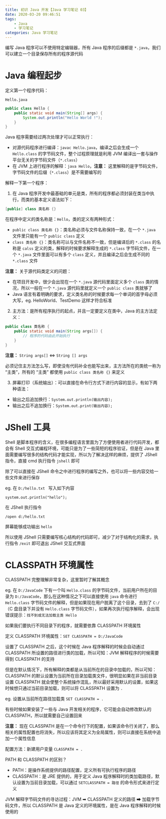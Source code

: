 ```yaml
---
title: 初识 Java 开发【Java 学习笔记 03】
date: 2020-03-20 09:46:51
tags:
	- Java
	- 学习笔记
categories: Java 学习笔记
---
```


编写 Java 程序可以不使用特定编辑器，所有 Java 程序的后缀都是 `*.java`，我们可以建立一个目录保存所有的程序源代码

<!-- more -->

# Java 编程起步

定义第一个程序代码：

`Hello.java`

```java
public class Hello {
    public static void main(String[] args) {
        System.out.println("Hello World !");
    }
}
```

Java 程序需要经过两次处理才可以正常执行：

- 对源代码程序进行编译：`javac Hello.java`，编译之后会生成一个 `Hello.class` 的字节码文件，整个过程原理就是利用 JVM 编译出一套与操作平台无关的字节码文件（`*.class`）
- 在 JVM 上进行程序的解释：`java Hello`，**注意：** 这里解释的是字节码文件，字节码文件的后缀（`*.class`）是不需要编写的

解释一下第一个程序：

1. 在 Java 程序开发中最基础的单元是类，所有的程序都必须封装在类当中执行，而类的基本定义语法如下：

```java
[public] class 类名称 {}
```

在程序中定义的类名称是：`Hello`，类的定义有两种形式：

- `public class 类名称 {}`：类名称必须与文件名称保持一致，在一个 `*.java` 文件里只能有一个 `public class` 定义
- `class 类名称 {}`：类名称可以与文件名称不一致，但是编译后的 `*.class` 的名称是 `calss` 定义的类，解释的时候要求解释生成的 `*.class` 字节码文件，在一个 `*.java` 文件里面可以有多个 `class` 定义，并且编译之后会生成不同的 `*.class` 文件

**注意：** 关于源代码类定义的问题：

- 在项目开发中，很少会出现在一个 `*.java` 源代码里面定义多个 `class` 类的情况，所以一般在一个 `*.java` 源代码里就定义一个 `public class` 类就够了
- Java 语言有着明确的要求，定义类名称的时候要求每一个单词的首字母必须大写，eg. HelloWorld、TestDemo 这样才符合标准

2. 主方法：是所有程序执行的起点，并且一定要定义在类中，Java 的主方法定义：

```java
public class 类名称 {
    public static void main(String args[]) {
        // 程序的代码由此开始执行
    }
}
```

**注意：** `String args[]` <=> `String [] args`

必须记住主方法怎么写，即使没有代码补全也能写出来，主方法所在的类统一称为 “主类”，所有的 “主类” 都使用 `public class 类名称 {}` 来定义

3. 屏幕打印（系统输出）：可以直接在命令行方式下进行内容的显示，有如下两种语法：

- 输出之后追加换行：`System.out.println(输出内容);`
- 输出之后不追加换行：`System.out.print(输出内容);`

# JShell 工具

Shell 是脚本程序的含义，在很多编程语言里面为了方便使用者进行代码开发，都会有 Shell 交互式编程环境，可能只是为了一些简短的程序验证，但是在 Java 里面需要编写很多的结构代码才能实现，所以为了解决这样的麻烦，提供了 JShell 指令，直接 cmd 执行指令 `jshell` 即可

除了可以直接在 JShell 命令之中进行程序的编写之外，也可以将一些内容交给一些文件来进行保存

eg. 在 `D:/hello.txt ` 写入如下内容

```
system.out.println("hello");
```

在 JShell 执行指令

```
/open d:/hello.txt
```

屏幕能够成功输出 `hello`

所以使用 JShell 只需要编写核心结构的代码即可，减少了对于结构化的需求，执行指令 `/exit` 即可退出 JShell 交互式界面

# CLASSPATH 环境属性

CLASSPATH 完整理解非常复杂，这里暂时了解其概念

eg. 在 `D:/JavaCode` 下有一个叫 `Hello.class` 的字节码文件，当前用户所在的目录为 `D:/JavaCode`，那么在这种情况之下可以直接使用 `java` 命令进行 `Hello.class` 字节码文件的解释，但是如果现在用户脱离了这个目录，去到了 `C:/` （C 盘目录下并没有 `Hello.class` 字节码文件），如果再次执行程序解释，会出现错误提示：`找不到或无法加载主类 Hello`

如果我们要执行不同目录下的程序，就需要依靠 CLASSPATH 环境属性

定义 CLASSPATH 环境属性：`SET CLASSPATH = D:/JavaCode`

设置了 CLASSPATH 之后，这个时候在 Java 程序解释的时候会自动通过 CLASSPATH 所设置的路径进行类的加载，所以可知：JVM 解释程序的时候需要得到 CLASSPATH 的支持

但是在默认情况下，所有解释的类都是从当前所在的目录中加载的，所以可知：CLASSPATH 的默认设置为当前所在目录加载类文件，很明显如果在非当前目录设置 CLASSPATH 就会使整个系统操作混乱，所以最好采用默认的设置，如果这时候想只通过当前目录加载，则可以将 CLASSPATH 设置为 `.`

eg. 设置从当前所在路径加载类 `SET CLASSPATH = .`

有些时候如果安装了一些与 Java 开发相关的程序，它可能会自动修改默认的 CLASSPATH，所以就需要自己设置回来

**注意：** 现在 CLASSPATH 是在一个命令行下的配置，如果该命令行关闭了，那么相关的属性配置也将消失，所以应该将其定义为全局属性，则可以直接在系统中追加一个属性信息

配置方法：新建用户变量 `CLASSPATH = .`

PATH 和 CLASSPATH 的区别？

- PATH：是操作系统提供的路径配置，定义所有可执行程序的路径
- CLASSPATH：是 JRE 提供的，用于定义 Java 程序解释时的类加载路径，默认设置为当前目录加载，可以通过 `SETCLASSPATH = 路径` 的命令形式来进行定义

JVM 解释字节码文件的寻访过程：JVM ➡ CLASSPATH 定义的路径 ➡ 加载字节码文件，所以 CLASSPATH 是 Java 定义的环境属性，是在 Java 程序解释的时候使用的